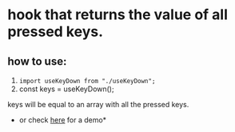 # hook that returns the value of all pressed keys.

## how to use:

1. `import useKeyDown from "./useKeyDown";`
2. const keys = useKeyDown();

keys will be equal to an array with all the pressed keys.

- or check [here](https://codesandbox.io/s/y0lxjr6j59) for a demo\*
